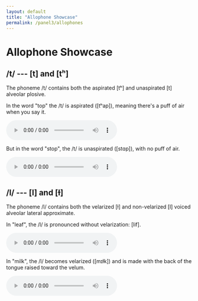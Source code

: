 ```yaml
---
layout: default
title: "Allophone Showcase"
permalink: /panel3/allophones
---
```



# Allophone Showcase

## /t/ --- [t] and [tʰ]
The phoneme /t/ contains both the aspirated [tʰ] and unaspirated [t] alveolar plosive.

In the word "top" the /t/ is aspirated ([tʰap]), meaning there's a puff of air when you say it.

<audio id="audio" controls="" src="/cel1/allophones_top.m4a"></audio>

But in the word "stop", the /t/ is unaspirated ([stɑp]), with no puff of air.

<audio id="audio" controls="" src="/cel1/allophones_stop.m4a"></audio>


## /l/ --- [l] and [ɫ]
The phoneme /l/ contains both the velarized [ɫ] and non-velarized [l] voiced alveolar lateral approximate.

In "leaf", the /l/ is pronounced without velarization: [lif].

<audio id="audio" controls="" src="/cel1/allophones_leaf.m4a"></audio>

In "milk", the /l/ becomes velarized ([mɪɫk]) and is made with the back of the tongue raised toward the velum.

<audio id="audio" controls="" src="/cel1/allophones_milk.m4a"></audio>


